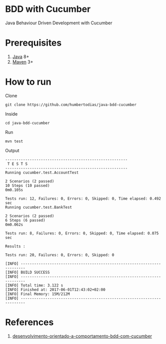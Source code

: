 # BDD with Cucumber

Java Behaviour Driven Development with Cucumber


# Prerequisites

1. [Java](http://www.oracle.com/technetwork/java/javase/downloads/jdk8-downloads-2133151.html) 8+
2. [Maven](https://maven.apache.org) 3+


# How to run

Clone

```
git clone https://github.com/humbertodias/java-bdd-cucumber
```

Inside

```
cd java-bdd-cucumber
```

Run

```
mvn test
```


Output

```
-------------------------------------------------------
 T E S T S
-------------------------------------------------------
Running cucumber.test.AccountTest

2 Scenarios (2 passed)
10 Steps (10 passed)
0m0.105s

Tests run: 12, Failures: 0, Errors: 0, Skipped: 0, Time elapsed: 0.492 sec
Running cucumber.test.BankTest

2 Scenarios (2 passed)
6 Steps (6 passed)
0m0.062s

Tests run: 8, Failures: 0, Errors: 0, Skipped: 0, Time elapsed: 0.075 sec

Results :

Tests run: 20, Failures: 0, Errors: 0, Skipped: 0

[INFO] ------------------------------------------------------------------------
[INFO] BUILD SUCCESS
[INFO] ------------------------------------------------------------------------
[INFO] Total time: 3.122 s
[INFO] Finished at: 2017-06-01T12:43:02+02:00
[INFO] Final Memory: 15M/212M
[INFO] ------------------------------------------------------------------------
```


# References

1. [desenvolvimento-orientado-a-comportamento-bdd-com-cucumber](http://www.devmedia.com.br/desenvolvimento-orientado-a-comportamento-bdd-com-cucumber/33547)